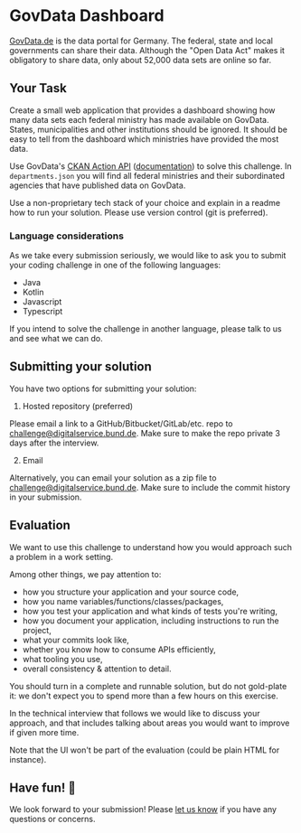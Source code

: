 # GovData Dashboard

[GovData.de](https://www.govdata.de/) is the data portal for Germany. The federal, state and local governments can share their data. Although the "Open Data Act" makes it obligatory to share data, only about 52,000 data sets are online so far.

## Your Task

Create a small web application that provides a dashboard showing how many data sets each federal ministry has made available on GovData. States, municipalities and other institutions should be ignored. It should be easy to tell from the dashboard which ministries have provided the most data.

Use GovData's [CKAN Action API](https://www.govdata.de/ckan/api/3) ([documentation](https://docs.ckan.org/en/2.9/api/index.html#get-able-api-functions)) to solve this challenge. In `departments.json` you will find all federal ministries and their subordinated agencies that have published data on GovData.

Use a non-proprietary tech stack of your choice and explain in a readme how to run your solution. Please use version control (git is preferred).

### Language considerations

As we take every submission seriously, we would like to ask you to submit your coding challenge in one of the following languages:

- Java
- Kotlin
- Javascript
- Typescript

If you intend to solve the challenge in another language, please talk to us and see what we can do.

## Submitting your solution

You have two options for submitting your solution:

1. Hosted repository (preferred)

Please email a link to a GitHub/Bitbucket/GitLab/etc. repo to [challenge@digitalservice.bund.de](mailto:challenge@digitalservice.bund.de). Make sure to make the repo private 3 days after the interview.

2. Email

Alternatively, you can email your solution as a zip file to [challenge@digitalservice.bund.de](mailto:challenge@digitalservice.bund.de). Make sure to include the commit history in your submission.

## Evaluation

We want to use this challenge to understand how you would approach such a problem in a work setting.

Among other things, we pay attention to:

- how you structure your application and your source code,
- how you name variables/functions/classes/packages,
- how you test your application and what kinds of tests you're writing,
- how you document your application, including instructions to run the project,
- what your commits look like,
- whether you know how to consume APIs efficiently,
- what tooling you use,
- overall consistency & attention to detail.

You should turn in a complete and runnable solution, but do not gold-plate it: we don't expect you to spend more than a few hours on this exercise.

In the technical interview that follows we would like to discuss your approach, and that includes talking about areas you would want to improve if given more time.

Note that the UI won't be part of the evaluation (could be plain HTML for instance).

## Have fun! 🚀

We look forward to your submission! Please [let us know](mailto:challenge@digitalservice.bund.de) if you have any questions or concerns.
